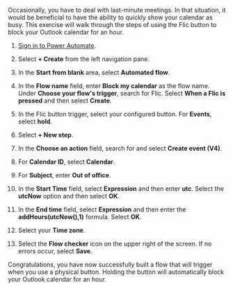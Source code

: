 Occasionally, you have to deal with last-minute meetings. In that situation, it would be beneficial to
have the ability to quickly show your calendar as busy. This exercise will walk through the steps of 
using the Flic button to block your Outlook calendar for an hour.

1.  [Sign in to Power Automate](https://flow.microsoft.com/?azure-portal=true).

1.  Select **+ Create** from the left navigation pane.

1.  In the **Start from blank** area, select **Automated flow**.

1.  In the **Flow name** field, enter **Block my calendar** as the flow name. Under **Choose your flow's trigger**, search for Flic. Select **When a Flic is pressed** and then select **Create**.

1.  In the Flic button trigger, select your configured button. For **Events**, select **hold**.

1.  Select **+ New step**.

1.  In the **Choose an action** field, search for and select **Create event (V4)**.

1.  For **Calendar ID**, select **Calendar**.

1.  For **Subject**, enter **Out of office**.

1. In the **Start Time** field, select **Expression** and then enter **utc**. Select the **utcNow** option and then select **OK**.

1. In the **End time** field, select **Expression** and then enter the **addHours(utcNow(),1)** formula. Select **OK**.

1. Select your **Time zone**.

1. Select the **Flow checker** icon on the upper right of the screen. If no errors occur, select **Save**.

Congratulations, you have now successfully built a flow that will trigger when you use a physical button. Holding the button will automatically block your Outlook calendar for an hour.

